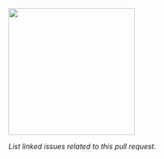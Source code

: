<img src="https://img.devrant.com/devrant/rant/r_2880659_Vum14.jpg" height="250"></img>


*List linked issues related to this pull request.*
